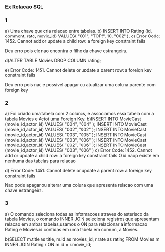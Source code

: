 ### Ex Relacao SQL
### 1
a) Uma chave que cria relacao entre tabelas.
b) INSERT INTO Rating (id, comment, rate, movie_id)
VALUES(
"001",
"TOP!",
10,
"002"
);
c) Error Code: 1452. Cannot add or update a child row: a foreign key constraint fails

Deu erro pois ele nao encontra o filho da chave estrangeira.

d)ALTER TABLE Movies DROP COLUMN rating;

e) Error Code: 1451. Cannot delete or update a parent row: a foreign key constraint fails 

Deu erro pois nao e possivel apagar ou atualizar uma coluna parente com foreign key

### 2
a) Foi criado uma tabela com 2 colunas, e associamos essa tabela com a tabela Movies e Actot uma Foreign Key.
b)INSERT INTO MovieCast (movie_id,actor_id)
VALUES(
"004",
"004"
);
INSERT INTO MovieCast (movie_id,actor_id)
VALUES(
"002",
"002"
);
INSERT INTO MovieCast (movie_id,actor_id)
VALUES(
"003",
"005"
);
INSERT INTO MovieCast (movie_id,actor_id)
VALUES(
"003",
"006"
);
INSERT INTO MovieCast (movie_id,actor_id)
VALUES(
"002",
"006"
);
INSERT INTO MovieCast (movie_id,actor_id)
VALUES(
"003",
"006"
)
c)
Error Code: 1452. Cannot add or update a child row: a foreign key constraint fails 
O id naop existe em nenhuma das tabelas para relacao

d) Error Code: 1451. Cannot delete or update a parent row: a foreign key constraint fails 

Nao pode apagar ou alterar uma coluna que apresenta relacao com uma chave estrangeira.

### 3
a) O comando seleciona todas as informacoes atraves do asterisco da tabela Movies, o comando INNER JOIN  seleciona registros que apresentam relacao em ambas tabelas,usamos o ON para relacionar a informacao Rating e Movies.id contidas em uma tabela em comum, a Movies. 

b)SELECT m.title as title, m.id as movies_id, r.rate as rating  FROM Movies m
INNER JOIN Rating r ON m.id = r.movie_id;